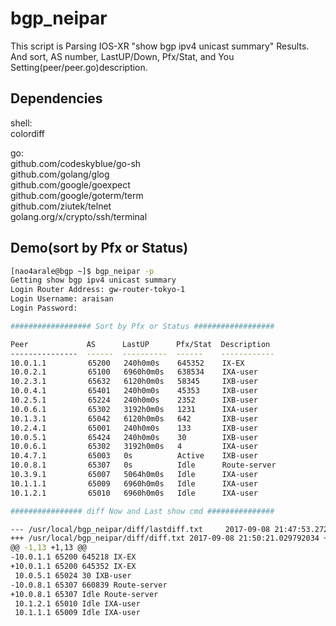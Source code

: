 # bgp_neipar
This script is Parsing IOS-XR "show bgp ipv4 unicast summary" Results.  
And sort, AS number, LastUP/Down, Pfx/Stat, and You Setting(peer/peer.go)description.  

## Dependencies
shell:  
colordiff  
  
go:  
github.com/codeskyblue/go-sh  
github.com/golang/glog  
github.com/google/goexpect  
github.com/google/goterm/term  
github.com/ziutek/telnet  
golang.org/x/crypto/ssh/terminal  

## Demo(sort by Pfx or Status)
```bash
[nao4arale@bgp ~]$ bgp_neipar -p
Getting show bgp ipv4 unicast summary
Login Router Address: gw-router-tokyo-1  
Login Username: araisan
Login Password: 

################## Sort by Pfx or Status ##################

Peer             AS      LastUP      Pfx/Stat  Description   
---------------  ------  ----------  ------    ------------  
10.0.1.1　　　　　 65200   240h0m0s    645352    IX-EX       
10.0.2.1　　　　　 65100   6960h0m0s   638534    IXA-user 
10.2.3.1　　　　　 65632   6120h0m0s   58345     IXB-user          
10.0.4.1　　　　　 65401   240h0m0s    45353     IXB-user       
10.2.5.1　　　　　 65224   240h0m0s    2352      IXB-user       
10.0.6.1　　　　　 65302   3192h0m0s   1231      IXA-user  
10.1.3.1　　　　　 65042   6120h0m0s   642       IXB-user          
10.2.4.1　　　　　 65001   240h0m0s    133       IXB-user       
10.0.5.1　　　　　 65424   240h0m0s    30        IXB-user       
10.0.6.1　　　　　 65302   3192h0m0s   4         IXA-user          
10.4.7.1　　　　　 65003   0s          Active    IXB-user      
10.0.8.1　　　　　 65307   0s          Idle      Route-server        
10.3.9.1　　　　　 65007   5064h0m0s   Idle      IXA-user      
10.1.1.1　　　　　 65009   6960h0m0s   Idle      IXA-user       
10.1.2.1　　　　　 65010   6960h0m0s   Idle      IXA-user        

################ diff Now and Last show cmd ###############

--- /usr/local/bgp_neipar/diff/lastdiff.txt     2017-09-08 21:47:53.272941246 +0900
+++ /usr/local/bgp_neipar/diff/diff.txt 2017-09-08 21:50:21.029792034 +0900
@@ -1,13 +1,13 @@
-10.0.1.1 65200 645218 IX-EX
+10.0.1.1 65200 645352 IX-EX
 10.0.5.1 65024 30 IXB-user
-10.0.8.1 65307 660839 Route-server 
+10.0.8.1 65307 Idle Route-server 
 10.1.2.1 65010 Idle IXA-user
 10.1.1.1 65009 Idle IXA-user
 ```
 
